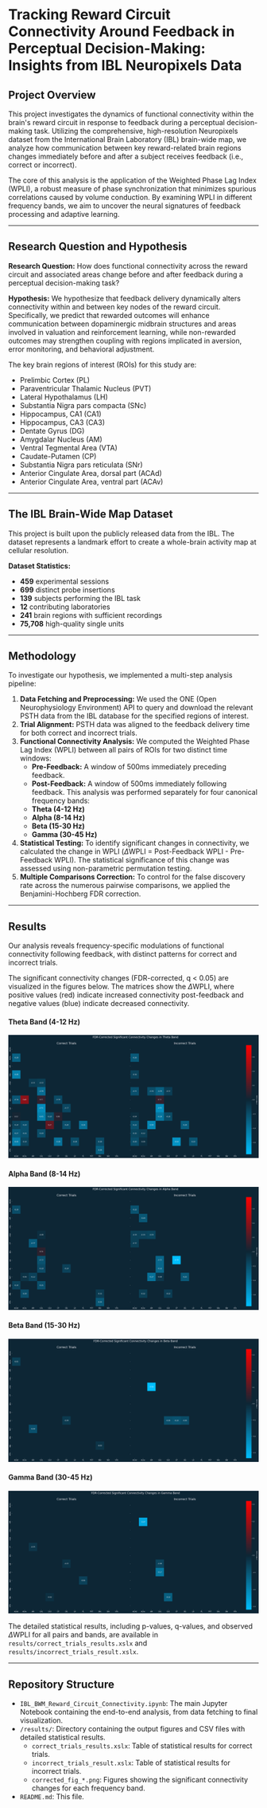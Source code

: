 # Tracking Reward Circuit Connectivity Around Feedback in Perceptual Decision-Making: Insights from IBL Neuropixels Data

## Project Overview

This project investigates the dynamics of functional connectivity within the brain's reward circuit in response to feedback during a perceptual decision-making task. Utilizing the comprehensive, high-resolution Neuropixels dataset from the International Brain Laboratory (IBL) brain-wide map, we analyze how communication between key reward-related brain regions changes immediately before and after a subject receives feedback (i.e., correct or incorrect).

The core of this analysis is the application of the Weighted Phase Lag Index (WPLI), a robust measure of phase synchronization that minimizes spurious correlations caused by volume conduction. By examining WPLI in different frequency bands, we aim to uncover the neural signatures of feedback processing and adaptive learning.

---

## Research Question and Hypothesis

**Research Question:** How does functional connectivity across the reward circuit and associated areas change before and after feedback during a perceptual decision-making task?

**Hypothesis:** We hypothesize that feedback delivery dynamically alters connectivity within and between key nodes of the reward circuit. Specifically, we predict that rewarded outcomes will enhance communication between dopaminergic midbrain structures and areas involved in valuation and reinforcement learning, while non-rewarded outcomes may strengthen coupling with regions implicated in aversion, error monitoring, and behavioral adjustment.

The key brain regions of interest (ROIs) for this study are:
* Prelimbic Cortex (PL)
* Paraventricular Thalamic Nucleus (PVT)
* Lateral Hypothalamus (LH)
* Substantia Nigra pars compacta (SNc)
* Hippocampus, CA1 (CA1)
* Hippocampus, CA3 (CA3)
* Dentate Gyrus (DG)
* Amygdalar Nucleus (AM)
* Ventral Tegmental Area (VTA)
* Caudate-Putamen (CP)
* Substantia Nigra pars reticulata (SNr)
* Anterior Cingulate Area, dorsal part (ACAd)
* Anterior Cingulate Area, ventral part (ACAv)

---

## The IBL Brain-Wide Map Dataset

This project is built upon the publicly released data from the IBL. The dataset represents a landmark effort to create a whole-brain activity map at cellular resolution.

**Dataset Statistics:**
* **459** experimental sessions
* **699** distinct probe insertions
* **139** subjects performing the IBL task
* **12** contributing laboratories
* **241** brain regions with sufficient recordings
* **75,708** high-quality single units

---

## Methodology

To investigate our hypothesis, we implemented a multi-step analysis pipeline:

1.  **Data Fetching and Preprocessing:** We used the ONE (Open Neurophysiology Environment) API to query and download the relevant PSTH data from the IBL database for the specified regions of interest.
2.  **Trial Alignment:** PSTH data was aligned to the feedback delivery time for both correct and incorrect trials.
3.  **Functional Connectivity Analysis:** We computed the Weighted Phase Lag Index (WPLI) between all pairs of ROIs for two distinct time windows:
    * **Pre-Feedback:** A window of 500ms immediately preceding feedback.
    * **Post-Feedback:** A window of 500ms immediately following feedback.
    This analysis was performed separately for four canonical frequency bands:
    * **Theta (4-12 Hz)**
    * **Alpha (8-14 Hz)**
    * **Beta (15-30 Hz)**
    * **Gamma (30-45 Hz)**
4.  **Statistical Testing:** To identify significant changes in connectivity, we calculated the change in WPLI ($\Delta$WPLI = Post-Feedback WPLI - Pre-Feedback WPLI). The statistical significance of this change was assessed using non-parametric permutation testing.
5.  **Multiple Comparisons Correction:** To control for the false discovery rate across the numerous pairwise comparisons, we applied the Benjamini-Hochberg FDR correction.

---

## Results

Our analysis reveals frequency-specific modulations of functional connectivity following feedback, with distinct patterns for correct and incorrect trials.

The significant connectivity changes (FDR-corrected, q < 0.05) are visualized in the figures below. The matrices show the $\Delta$WPLI, where positive values (red) indicate increased connectivity post-feedback and negative values (blue) indicate decreased connectivity.

#### Theta Band (4-12 Hz)
![Significant connectivity changes in the Theta band](results/corrected_fig_theta.png)

#### Alpha Band (8-14 Hz)
![Significant connectivity changes in the Alpha band](results/corrected_fig_alpha.png)

#### Beta Band (15-30 Hz)
![Significant connectivity changes in the Beta band](results/corrected_fig_beta.png)

#### Gamma Band (30-45 Hz)
![Significant connectivity changes in the Gamma band](results/corrected_fig_gamma.png)

The detailed statistical results, including p-values, q-values, and observed $\Delta$WPLI for all pairs and bands, are available in `results/correct_trials_results.xslx` and `results/incorrect_trials_result.xslx`.

---

## Repository Structure

* `IBL_BWM_Reward_Circuit_Connectivity.ipynb`: The main Jupyter Notebook containing the end-to-end analysis, from data fetching to final visualization.
* `/results/`: Directory containing the output figures and CSV files with detailed statistical results.
    * `correct_trials_results.xslx`: Table of statistical results for correct trials.
    * `incorrect_trials_result.xslx`: Table of statistical results for incorrect trials.
    * `corrected_fig_*.png`: Figures showing the significant connectivity changes for each frequency band.
* `README.md`: This file.

